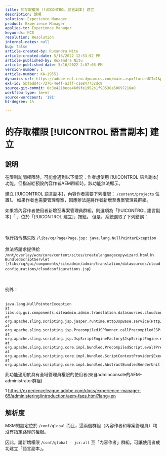 ```yaml
---
title: 的存取權限 [!UICONTROL 語言副本] 建立
description: 說明
solution: Experience Manager
product: Experience Manager
applies-to: Experience Manager
keywords: KCS
resolution: Resolution
internal-notes: null
bug: false
article-created-by: Ruxandra Nitu
article-created-date: 5/16/2022 12:53:52 PM
article-published-by: Ruxandra Nitu
article-published-date: 5/16/2022 2:07:08 PM
version-number: 1
article-number: KA-19551
dynamics-url: https://adobe-ent.crm.dynamics.com/main.aspx?forceUCI=1&pagetype=entityrecord&etn=knowledgearticle&id=2e4a6f36-17d5-ec11-a7b5-000d3a37750e
exl-id: 5bfedd4c-7276-4e4f-a3ff-c1e847732dc9
source-git-commit: 0c3e421beca46d9fe1952b1f98538a50697216a0
workflow-type: tm+mt
source-wordcount: '181'
ht-degree: 1%

---
```


# 的存取權限 [!UICONTROL 語言副本] 建立

## 說明


在限制訪問權限時，可能會遇到以下情況：作者想使用 [!UICONTROL 語言副本] 功能，但指派給預設內容作者AEM群組時，該功能無法顯示。

建立 [!UICONTROL 語言副本]，內容作者需要下列權限： `/content/projects` 位置1。 如果作者也需要管理專案，因應辦法是將作者新增至專案管理員群組。

如果將內容作者使用者新增至專案管理員群組，則選項為「[!UICONTROL 語言副本]「 」位於「[!UICONTROL 建立]」按鈕。 但是，系統選取了下列錯誤：


<br><br>執行指令碼失敗 `/libs/cq/Page/Page.jsp: java.lang.NullPointerException`<br><br>
無法將請求提供給 `/mnt/overlay/wcm/core/content/sites/createlanguagecopywizard.html` in `BundledScriptServlet (/libs/cq/gui/components/siteadmin/admin/translation/datasources/cloudconfigurations/cloudconfigurations.jsp`)

<br><br>例外：<br><br>

```
java.lang.NullPointerException
at libs.cq.gui.components.siteadmin.admin.translation.datasources.cloudconfigurations.cloudconfigurations__002e__jsp._jspService(cloudconfigurations__002e__jsp.java:183)
at org.apache.sling.scripting.jsp.jasper.runtime.HttpJspBase.service(HttpJspBase.java:70)
at org.apache.sling.scripting.jsp.PrecompiledJSPRunner.callPrecompiledJSP(PrecompiledJSPRunner.java:72)
at org.apache.sling.scripting.jsp.JspScriptEngineFactory$JspScriptEngine.eval(JspScriptEngineFactory.java:583)
at org.apache.sling.scripting.core.impl.bundled.PrecompiledScript.eval(PrecompiledScript.java:56)
at org.apache.sling.scripting.core.impl.bundled.ScriptContextProvider$ExecutableContext.eval(ScriptContextProvider.java:170)
at org.apache.sling.scripting.core.impl.bundled.AbstractBundledRenderUnit.eval(AbstractBundledRenderUnit.java:135)
```




此功能適用於具有全域管理員權限的使用者(來自adminconsole的AEM-administrator群組)



1 https://experienceleague.adobe.com/docs/experience-manager-65/administering/introduction/aem-faqs.html?lang=en


## 解析度


MSM的設定位於 `/conf/global` 而且，這兩個群組（內容作者和專案管理員）均沒有指定路徑的權限。

因此，請新增權限 `/conf/global - jcr:all` 至「內容作者」群組，可讓使用者成功建立「語言副本」。
